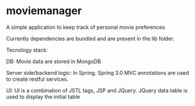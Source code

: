 # moviemanager
A simple application to keep track of personal movie preferences

Currently dependencies are bundled and are present in the lib folder.

Tecnology stack:

DB: Movie data are stored in MongoDB

Server side/backend logic: In Spring. Spring 3.0 MVC annotations are used to create restful services.

UI: UI is a combination of JSTL tags, JSP and JQuery. JQuery data table is used to display the initial table
